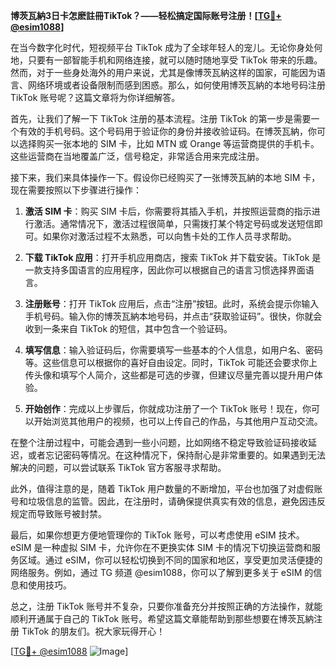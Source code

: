 **博茨瓦納3日卡怎麽註冊TikTok？——轻松搞定国际账号注册！[[TG💪+ @esim1088](https://t.me/s/esim1088)]**

在当今数字化时代，短视频平台 TikTok 成为了全球年轻人的宠儿。无论你身处何地，只要有一部智能手机和网络连接，就可以随时随地享受 TikTok 带来的乐趣。然而，对于一些身处海外的用户来说，尤其是像博茨瓦納这样的国家，可能因为语言、网络环境或者设备限制而感到困惑。那么，如何使用博茨瓦納的本地号码注册 TikTok 账号呢？这篇文章将为你详细解答。

首先，让我们了解一下 TikTok 注册的基本流程。注册 TikTok 的第一步是需要一个有效的手机号码。这个号码用于验证你的身份并接收验证码。在博茨瓦納，你可以选择购买一张本地的 SIM 卡，比如 MTN 或 Orange 等运营商提供的手机卡。这些运营商在当地覆盖广泛，信号稳定，非常适合用来完成注册。

接下来，我们来具体操作一下。假设你已经购买了一张博茨瓦納的本地 SIM 卡，现在需要按照以下步骤进行操作：

1. **激活 SIM 卡**：购买 SIM 卡后，你需要将其插入手机，并按照运营商的指示进行激活。通常情况下，激活过程很简单，只需拨打某个特定号码或发送短信即可。如果你对激活过程不太熟悉，可以向售卡处的工作人员寻求帮助。

2. **下载 TikTok 应用**：打开手机应用商店，搜索 TikTok 并下载安装。TikTok 是一款支持多国语言的应用程序，因此你可以根据自己的语言习惯选择界面语言。

3. **注册账号**：打开 TikTok 应用后，点击“注册”按钮。此时，系统会提示你输入手机号码。输入你的博茨瓦納本地号码，并点击“获取验证码”。很快，你就会收到一条来自 TikTok 的短信，其中包含一个验证码。

4. **填写信息**：输入验证码后，你需要填写一些基本的个人信息，如用户名、密码等。这些信息可以根据你的喜好自由设定。同时，TikTok 可能还会要求你上传头像和填写个人简介，这些都是可选的步骤，但建议尽量完善以提升用户体验。

5. **开始创作**：完成以上步骤后，你就成功注册了一个 TikTok 账号！现在，你可以开始浏览其他用户的视频，也可以上传自己的作品，与其他用户互动交流。

在整个注册过程中，可能会遇到一些小问题，比如网络不稳定导致验证码接收延迟，或者忘记密码等情况。在这种情况下，保持耐心是非常重要的。如果遇到无法解决的问题，可以尝试联系 TikTok 官方客服寻求帮助。

此外，值得注意的是，随着 TikTok 用户数量的不断增加，平台也加强了对虚假账号和垃圾信息的监管。因此，在注册时，请确保提供真实有效的信息，避免因违反规定而导致账号被封禁。

最后，如果你想更方便地管理你的 TikTok 账号，可以考虑使用 eSIM 技术。eSIM 是一种虚拟 SIM 卡，允许你在不更换实体 SIM 卡的情况下切换运营商和服务区域。通过 eSIM，你可以轻松切换到不同的国家和地区，享受更加灵活便捷的网络服务。例如，通过 TG 频道 @esim1088，你可以了解到更多关于 eSIM 的信息和使用技巧。

总之，注册 TikTok 账号并不复杂，只要你准备充分并按照正确的方法操作，就能顺利开通属于自己的 TikTok 账号。希望这篇文章能帮助到那些想要在博茨瓦納注册 TikTok 的朋友们。祝大家玩得开心！

[[TG💪+ @esim1088](https://t.me/s/esim1088) ![Image](https://i.postimg.cc/4NQfJmqS/Snipaste-2025-05-13-00-14-12.png)]